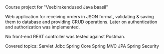 Course project for "Veebirakendused Java baasil"

Web application for receiving orders in JSON format, validating & saving them to database and providing CRUD operations.
Later on authentication and authorization was implemented.

No front-end
REST controller was tested against Postman.
 
Covered topics:
Servlet
Jdbc
Spring Core
Spring MVC
JPA
Spring Security

